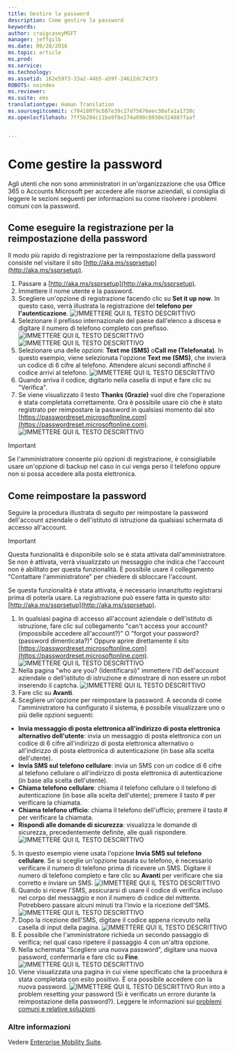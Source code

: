 ```yaml
---
title: Gestire la password
description: Come gestire la password
keywords: 
author: craigcaseyMSFT
manager: jeffgilb
ms.date: 09/28/2016
ms.topic: article
ms.prod: 
ms.service: 
ms.technology: 
ms.assetid: 162e59f3-33a2-44b5-a59f-24612dc743f3
ROBOTS: noindex
ms.reviewer: 
ms.suite: ems
translationtype: Human Translation
ms.sourcegitcommit: c704180f9c607e39c27d75676eec30afa1a1730c
ms.openlocfilehash: 7ff5b204c11ba9f8e274a090c8930e324887faaf


---
```


# Come gestire la password

Agli utenti che non sono amministratori in un'organizzazione che usa Office 365 o Accounts Microsoft per accedere alle risorse aziendali, si consiglia di leggere le sezioni seguenti per informazioni su come risolvere i problemi comuni con la password.

## Come eseguire la registrazione per la reimpostazione della password
Il modo più rapido di registrazione per la reimpostazione della password consiste nel visitare il sito [http://aka.ms/ssprsetup](http://aka.ms/ssprsetup).

1.  Passare a [http://aka.ms/ssprsetup](http://aka.ms/ssprsetup).
2.  Immettere il nome utente e la password.
3.  Scegliere un'opzione di registrazione facendo clic su **Set it up now**. In questo caso, verrà illustrata la registrazione del **telefono per l'autenticazione**.
![IMMETTERE QUI IL TESTO DESCRITTIVO](./media/ft-mngPW-1-setup.png)
4.  Selezionare il prefisso internazionale del paese dall'elenco a discesa e digitare il numero di telefono completo con prefisso.
![IMMETTERE QUI IL TESTO DESCRITTIVO](./media/ft-mngPW-2-enterNumber.png)![IMMETTERE QUI IL TESTO DESCRITTIVO](./media/ft-mngPW-3-enterNumber2.png)
5.  Selezionare una delle opzioni: **Text me (SMS)** o**Call me (Telefonata)**. In questo esempio, viene selezionata l'opzione **Text me (SMS)**, che invierà un codice di 6 cifre al telefono. Attendere alcuni secondi affinché il codice arrivi al telefono.
![IMMETTERE QUI IL TESTO DESCRITTIVO](./media/ft-mngPW-4-textCode.png)
6.  Quando arriva il codice, digitarlo nella casella di input e fare clic su "Verifica".
7.  Se viene visualizzato il testo **Thanks (Grazie)** vuol dire che l'operazione è stata completata correttamente. Ora è possibile usare ciò che è stato registrato per reimpostare la password in qualsiasi momento dal sito [https://passwordreset.microsoftonline.com](https://passwordreset.microsoftonline.com).
![IMMETTERE QUI IL TESTO DESCRITTIVO](./media/ft-mngPW-5-thanks.png)

> [!IMPORTANT]
> Se l'amministratore consente più opzioni di registrazione, è consigliabile usare un'opzione di backup nel caso in cui venga perso il telefono oppure non si possa accedere alla posta elettronica.

## Come reimpostare la password
Seguire la procedura illustrata di seguito per reimpostare la password dell'account aziendale o dell'istituto di istruzione da qualsiasi schermata di accesso all'account.

> [!IMPORTANT]
> Questa funzionalità è disponibile solo se è stata attivata dall'amministratore. Se non è attivata, verrà visualizzato un messaggio che indica che l'account non è abilitato per questa funzionalità. È possibile usare il collegamento "Contattare l'amministratore" per chiedere di sbloccare l'account.
>
Se questa funzionalità è stata attivata, è necessario innanzitutto registrarsi prima di poterla usare. La registrazione può essere fatta in questo sito: [http://aka.ms/ssprsetup](http://aka.ms/ssprsetup).

1.  In qualsiasi pagina di accesso all'account aziendale o dell'istituto di istruzione, fare clic sul collegamento "can't access your account? (impossibile accedere all'account?)" O "forgot your password? (password dimenticata?)" Oppure aprire direttamente il sito [https://passwordreset.microsoftonline.com](https://passwordreset.microsoftonline.com).
![IMMETTERE QUI IL TESTO DESCRITTIVO](./media/ft-mngPW-6-resetPWbegin.png)
2.  Nella pagina "who are you? (Identificarsi)" immettere l'ID dell'account aziendale o dell'istituto di istruzione e dimostrare di non essere un robot inserendo il captcha.
![IMMETTERE QUI IL TESTO DESCRITTIVO](./media/ft-mngPW-7-enterID.png)
3.  Fare clic su **Avanti**.
4.  Scegliere un'opzione per reimpostare la password. A seconda di come l'amministratore ha configurato il sistema, è possibile visualizzare uno o più delle opzioni seguenti:
 - **Invia messaggio di posta elettronica all'indirizzo di posta elettronica alternativo dell'utente**: invia un messaggio di posta elettronica con un codice di 6 cifre all'indirizzo di posta elettronica alternativo o all'indirizzo di posta elettronica di autenticazione (in base alla scelta dell'utente).
  - **Invia SMS sul telefono cellulare**: invia un SMS con un codice di 6 cifre al telefono cellulare o all'indirizzo di posta elettronica di autenticazione (in base alla scelta dell'utente).
  - **Chiama telefono cellulare**: chiama il telefono cellulare o il telefono di autenticazione (in base alla scelta dell'utente); premere il tasto # per verificare la chiamata.
 - **Chiama telefono ufficio**: chiama il telefono dell'ufficio; premere il tasto # per verificare la chiamata.
 - **Rispondi alle domande di sicurezza**: visualizza le domande di sicurezza, precedentemente definite, alle quali rispondere.
 ![IMMETTERE QUI IL TESTO DESCRITTIVO](./media/ft-mngPW-8-answerQuestions.png)
5.  In questo esempio viene usata l'opzione **Invia SMS sul telefono cellulare**. Se si sceglie un'opzione basata su telefono, è necessario verificare il numero di telefono prima di ricevere un SMS. Digitare il numero di telefono completo e fare clic su **Avanti** per verificare che sia corretto e inviare un SMS.
![IMMETTERE QUI IL TESTO DESCRITTIVO](./media/ft-mngPW-9-textNumber.png)
6.  Quando si riceve l'SMS, assicurarsi di usare il codice di verifica incluso nel corpo del messaggio e non il numero di codice del mittente. Potrebbero passare alcuni minuti tra l'invio e la ricezione dell'SMS.
![IMMETTERE QUI IL TESTO DESCRITTIVO](./media/ft-mngPW-10-verificationCode.png)
7.  Dopo la ricezione dell'SMS, digitare il codice appena ricevuto nella casella di input della pagina.
![IMMETTERE QUI IL TESTO DESCRITTIVO](./media/ft-mngPW-11-enterCode.png)
8.  È possibile che l'amministratore richieda un secondo passaggio di verifica; nel qual caso ripetere il passaggio 4 con un'altra opzione.
9.  Nella schermata "Scegliere una nuova password", digitare una nuova password, confermarla e fare clic su **Fine**.
![IMMETTERE QUI IL TESTO DESCRITTIVO](./media/ft-mngPW-12-clickFinish.png)
10. Viene visualizzata una pagina in cui viene specificato che la procedura è stata completata con esito positivo. È ora possibile accedere con la nuova password.
![IMMETTERE QUI IL TESTO DESCRITTIVO](./media/ft-mngPW-13-success.png) Run into a problem resetting your password (Si è verificato un errore durante la reimpostazione della password?). Leggere le informazioni sui [problemi comuni e relative soluzioni](https://azure.microsoft.com/en-us/documentation/articles/active-directory-passwords-update-your-own-password/#common-problems-and-their-solutions).

### Altre informazioni
Vedere [Enterprise Mobility Suite](https://www.microsoft.com/en-us/server-cloud/enterprise-mobility/overview.aspx).



<!--HONumber=Sep16_HO4-->



